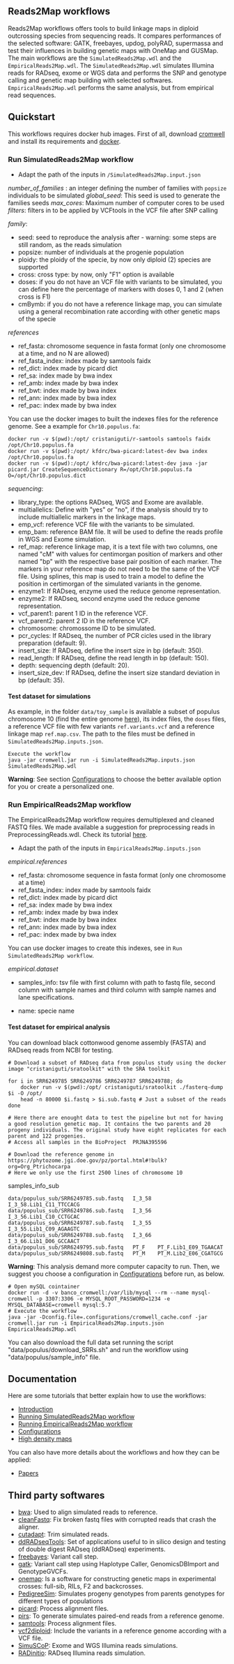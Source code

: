 ## Reads2Map workflows

Reads2Map workflows offers tools to build linkage maps in diploid outcrossing species from sequencing reads. It compares performances of the selected software: GATK, freebayes, updog, polyRAD, supermassa and test their influences in building genetic maps with OneMap and GUSMap. The main workflows are the `SimulatedReads2Map.wdl` and the `EmpiricalReads2Map.wdl`. The `SimulatedReads2Map.wdl` simulates Illumina reads for RADseq, exome or WGS data and performs the SNP and genotype calling and genetic map building with selected softwares. `EmpiricalReads2Map.wdl` performs the same analysis, but from empirical read sequences.

## Quickstart

This workflows requires docker hub images. First of all, download [cromwell](https://cromwell.readthedocs.io/en/stable/tutorials/FiveMinuteIntro/) and install its requirements and [docker](https://docs.docker.com/install/).

### Run SimulatedReads2Map workflow

* Adapt the path of the inputs in `/SimulatedReads2Map.input.json`

*number_of_families* : an integer defining the number of families with `popsize` individuals to be simulated
*global_seed*: This seed is used to generate the families seeds
*max_cores*: Maximum number of computer cores to be used
*filters*: filters in to be applied by VCFtools in the VCF file after SNP calling

*family*: 
- seed: seed to reproduce the analysis after - warning: some steps are still random, as the reads simulation
- popsize: number of individuals at the progenie population
- ploidy: the ploidy of the specie, by now only diploid (2) species are supported
- cross: cross type: by now, only "F1" option is available
- doses: if you do not have an VCF file with variants to be simulated, you can define here the percentage of markers with doses 0, 1 and 2 (when cross is F1)
- cmBymb: if you do not have a reference linkage map, you can simulate using a general recombination rate according with other genetic maps of the specie

*references*
- ref_fasta: chromosome sequence in fasta format (only one chromosome at a time, and no N are allowed)
- ref_fasta_index: index made by samtools faidx
- ref_dict: index made by picard dict
- ref_sa: index made by bwa index
- ref_amb: index made by bwa index
- ref_bwt: index made by bwa index
- ref_ann: index made by bwa index
- ref_pac: index made by bwa index

You can use the docker images to built the indexes files for the reference genome. See a example for `Chr10.populus.fa`:

```
docker run -v $(pwd):/opt/ cristaniguti/r-samtools samtools faidx /opt/Chr10.populus.fa
docker run -v $(pwd):/opt/ kfdrc/bwa-picard:latest-dev bwa index /opt/Chr10.populus.fa
docker run -v $(pwd):/opt/ kfdrc/bwa-picard:latest-dev java -jar picard.jar CreateSequenceDictionary R=/opt/Chr10.populus.fa O=/opt/Chr10.populus.dict
```

*sequencing*:
- library_type: the options RADseq, WGS and Exome are available.
- multiallelics: Define with "yes" or "no", if the analysis should try to include multiallelic markers in the linkage maps.
- emp_vcf: reference VCF file with the variants to be simulated.
- emp_bam: reference BAM file. It will be used to define the reads profile in WGS and Exome simulation.
- ref_map: reference linkage map, it is a text file with two columns, one named "cM" with values for centimorgan position of markers and other named "bp" with the respective base pair position of each marker. The markers in your reference map do not need to be the same of the VCF file. Using splines, this map is used to train a model to define the position in certimorgan of the simulated variants in the genome.  
- enzyme1: If RADseq, enzyme used the reduce genome representation.
- enzyme2: If RADseq, second enzyme used the reduce genome representation.
- vcf_parent1: parent 1 ID in the reference VCF.
- vcf_parent2: parent 2 ID in the reference VCF.
- chromosome: chromossome ID to be simulated.
- pcr_cycles: If RADseq, the number of PCR cicles used in the library preparation (default: 9).
- insert_size: If RADseq, define the insert size in bp (default: 350).
- read_length: If RADseq, define the read length in bp (default: 150).
- depth: sequencing depth (default: 20).
- insert_size_dev: If RADseq, define the insert size standard deviation in bp (default: 35).


#### Test dataset for simulations

As example, in the folder `data/toy_sample` is available a subset of populus chromosome 10 (find the entire genome [here](https://phytozome.jgi.doe.gov/pz/portal.html#!bulk?org=Org_Ptrichocarpa)), its index files, the `doses` files, a reference VCF file with few variants `ref.variants.vcf` and a reference linkage map `ref.map.csv`. The path to the files must be defined in `SimulatedReads2Map.inputs.json`.

```
Execute the workflow
java -jar cromwell.jar run -i SimulatedReads2Map.inputs.json SimulatedReads2Map.wdl
```

**Warning**: See section [Configurations](https://cristianetaniguti.github.io/Tutorials/onemap_workflows/docs/configurations.html) to choose the better available option for you or create a personalized one.

### Run EmpiricalReads2Map workflow

The EmpiricalReads2Map workflow requires demultiplexed and cleaned FASTQ files. We made available a suggestion for preprocessing reads in PreprocessingReads.wdl. Check its tutorial [here](PreprocessingReads.html).



* Adapt the path of the inputs in `EmpiricalReads2Map.inputs.json`

*empirical.references*
- ref_fasta: chromosome sequence in fasta format (only one chromosome at a time)
- ref_fasta_index: index made by samtools faidx
- ref_dict: index made by picard dict
- ref_sa: index made by bwa index
- ref_amb: index made by bwa index
- ref_bwt: index made by bwa index
- ref_ann: index made by bwa index
- ref_pac: index made by bwa index

You can use docker images to create this indexes, see in `Run SimulatedReads2Map workflow`.

*empirical.dataset*
- samples_info: tsv file with first column with path to fastq file, second column with sample names and third column with sample names and lane specifications.

- name: specie name

#### Test dataset for empirical analysis

You can download black cottonwood genome assembly (FASTA) and RADseq reads from NCBI for testing.

```
# Download a subset of RADseq data from populus study using the docker image "cristaniguti/sratoolkit" with the SRA toolkit

for i in SRR6249785 SRR6249786 SRR6249787 SRR6249788; do
    docker run -v $(pwd):/opt/ cristaniguti/sratoolkit ./fasterq-dump $i -O /opt/
    head -n 80000 $i.fastq > $i.sub.fastq # Just a subset of the reads
done

# Here there are enought data to test the pipeline but not for having a good resolution genetic map. It contains the two parents and 20 progeny individuals. The original study have eight replicates for each parent and 122 progenies.
# Access all samples in the BioProject	PRJNA395596

# Download the reference genome in https://phytozome.jgi.doe.gov/pz/portal.html#!bulk?org=Org_Ptrichocarpa
# Here we only use the first 2500 lines of chromosome 10
```

samples_info_sub

```
data/populus_sub/SRR6249785.sub.fastq   I_3_58  I_3_58.Lib1_C11_TTCCACG
data/populus_sub/SRR6249786.sub.fastq   I_3_56  I_3_56.Lib1_C10_CCTGCAC
data/populus_sub/SRR6249787.sub.fastq   I_3_55  I_3_55.Lib1_C09_AGAAGTC
data/populus_sub/SRR6249788.sub.fastq   I_3_66  I_3_66.Lib1_D06_GCCAACT
data/populus_sub/SRR6249795.sub.fastq   PT_F    PT_F.Lib1_E09_TGAACAT
data/populus_sub/SRR6249808.sub.fastq   PT_M    PT_M.Lib2_E06_CGATGCG
```

**Warning**: This analysis demand more computer capacity to run. Then, we suggest you choose a configuration in [Configurations](documentation/configurations.html) before run, as below.

```
# Open mySQL cointainer
docker run -d -v banco_cromwell:/var/lib/mysql --rm --name mysql-cromwell -p 3307:3306 -e MYSQL_ROOT_PASSWORD=1234 -e MYSQL_DATABASE=cromwell mysql:5.7
# Execute the workflow
java -jar -Dconfig.file=.configurations/cromwell_cache.conf -jar cromwell.jar run -i EmpiricalReads2Map.inputs.json EmpiricalReads2Map.wdl
```

You can also download the full data set running the script "data/populus/download_SRRs.sh" and run the workflow using "data/populus/sample_info" file.


## Documentation

Here are some tutorials that better explain how to use the workflows:

* [Introduction](https://cristianetaniguti.github.io/Tutorials/onemap_workflows/docs/introduction.html)
* [Running SimulatedReads2Map workflow](https://cristianetaniguti.github.io/Tutorials/onemap_workflows/docs/SimulatedReads2Map.html)
* [Running EmpiricalReads2Map workflow](https://cristianetaniguti.github.io/Tutorials/onemap_workflows/docs/EmpiricalReads2Map.html)
* [Configurations](https://cristianetaniguti.github.io/Tutorials/onemap_workflows/docs/configurations.html)
* [High density maps](https://cristianetaniguti.github.io/Tutorials/onemap_workflows/docs/High_density_maps.html)

You can also have more details about the workflows and how they can be applied:

* [Papers]()

## Third party softwares

- [bwa](https://github.com/lh3/bwa): Used to align simulated reads to reference.
- [cleanFastq](https://github.com/davidvi/cleanFastq): Fix broken fastq files with corrupted reads that crash the aligner.
- [cutadapt](https://github.com/marcelm/cutadapt): Trim simulated reads.
- [ddRADseqTools](https://github.com/GGFHF/ddRADseqTools): Set of applications useful to in silico design and testing of double digest RADseq (ddRADseq) experiments.
- [freebayes](https://github.com/ekg/freebayes): Variant call step.
- [gatk](https://github.com/broadinstitute/gatk): Variant call step using Haplotype Caller, GenomicsDBImport and GenotypeGVCFs.
- [onemap](https://github.com/augusto-garcia/onemap): Is a software for constructing genetic maps in experimental crosses: full-sib, RILs, F2 and backcrosses.
- [PedigreeSim](https://github.com/PBR/pedigreeSim?files=1): Simulates progeny genotypes from parents genotypes for different types of populations
- [picard](https://github.com/broadinstitute/picard): Process alignment files.
- [pirs](https://github.com/galaxy001/pirs): To generate simulates paired-end reads from a reference genome.
- [samtools](https://github.com/samtools/samtools): Process alignment files.
- [vcf2diploid](https://github.com/abyzovlab/vcf2diploid): Include the variants in a reference genome according with a VCF file.
- [SimuSCoP](https://github.com/qasimyu/simuscop): Exome and WGS Illumina reads simulations.
- [RADinitio](http://catchenlab.life.illinois.edu/radinitio/): RADseq Illumina reads simulation.

